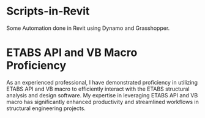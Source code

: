 # Scripts-in-Revit
Some Automation done in Revit using Dynamo and Grasshopper.

# ETABS API and VB Macro Proficiency
As an experienced professional, I have demonstrated proficiency in utilizing ETABS API and VB macro to efficiently interact with the ETABS structural analysis and design software. My expertise in leveraging ETABS API and VB macro has significantly enhanced productivity and streamlined workflows in structural engineering projects.
